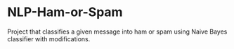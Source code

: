 # NLP-Ham-or-Spam
Project that classifies a given message into ham or spam using Naive Bayes classifier with modifications.
